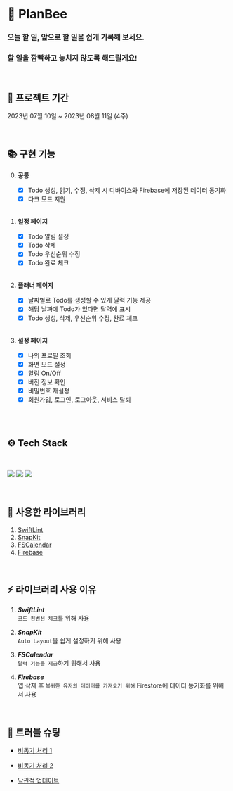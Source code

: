 <br>

# 🐝 PlanBee

### **오늘 할 일, 앞으로 할 일을 쉽게 기록해 보세요.**
### **할 일을 깜빡하고 놓치지 않도록 해드릴게요!**

<br>

## 📆 프로젝트 기간

2023년 07월 10일 ~ 2023년 08월 11일 (4주)

<br>

## 📚 구현 기능
    
0. **공통**
    - [x] Todo 생성, 읽기, 수정, 삭제 시 디바이스와 Firebase에 저장된 데이터 동기화
    - [x] 다크 모드 지원 
  
   <br>
  
1. **일정 페이지**
    - [x] Todo 알림 설정
    - [x] Todo 삭제
    - [x] Todo 우선순위 수정
    - [x] Todo 완료 체크 
    
    <br>
    
2. **플래너 페이지**
    - [x] 날짜별로 Todo를 생성할 수 있게 달력 기능 제공
    - [x] 해당 날짜에 Todo가 있다면 달력에 표시
    - [x] Todo 생성, 삭제, 우선순위 수정, 완료 체크 
    
    <br>
    
3. **설정 페이지**
    - [x] 나의 프로필 조회
    - [x] 화면 모드 설정
    - [x] 알림 On/Off
    - [x] 버전 정보 확인
    - [x] 비밀번호 재설정 
    - [x] 회원가입, 로그인, 로그아웃, 서비스 탈퇴
    
    <br>
<br>

## ⚙️ <b>Tech Stack</b>

<br>

<img src="https://img.shields.io/badge/Xcode-147EFB?style=for-the-badge&logo=Xcode&logoColor=white"/></a>
<img src="https://img.shields.io/badge/Swift-F05138?style=for-the-badge&logo=Swift&logoColor=white"/></a>
<img src="https://img.shields.io/badge/Firebase-FFCA28?style=for-the-badge&logo=Firebase&logoColor=white"/></a>

<br>
<div align="left">

## 🏹 사용한 라이브러리

1. [SwiftLint](https://github.com/realm/SwiftLint)
2. [SnapKit](https://github.com/SnapKit/SnapKit)
3. [FSCalendar](https://github.com/WenchaoD/FSCalendar.git)
4. [Firebase](https://github.com/firebase/firebase-ios-sdk)

<br>

## ⚡️ 라이브러리 사용 이유
1. ***SwiftLint*** <br>
   `코드 컨벤션 체크`를 위해 사용

2. ***SnapKit*** <br>
   `Auto Layout`을 쉽게 설정하기 위해 사용
   
3. ***FSCalendar*** <br>
   `달력 기능을 제공`하기 위해서 사용
   
4. ***Firebase*** <br>
   앱 삭제 후 `복귀한 유저의 데이터를 가져오기 위해` Firestore에 데이터 동기화를 위해서 사용
 
<br>

## 🔫 트러블 슈팅

- [비동기 처리 1](https://velog.io/@oasis444/트러블슈팅)

- [비동기 처리 2](https://velog.io/@oasis444/트러블-슈팅비동기-처리-2)

- [낙관적 업데이트](https://velog.io/@oasis444/낙관적-업데이트)

<br>

